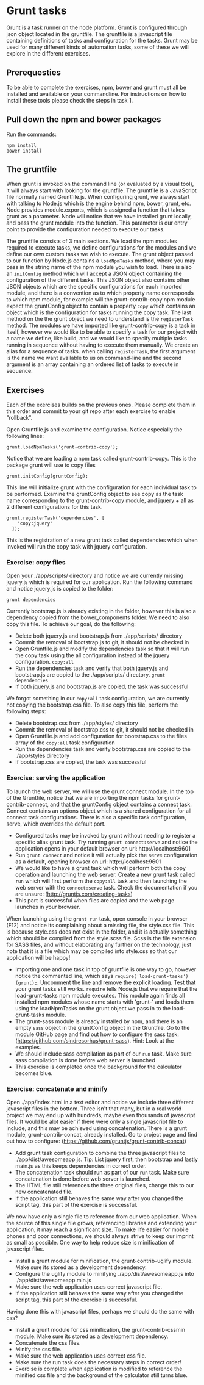# Grunt tasks
Grunt is a task runner on the node platform. Grunt is configured through json object located in the gruntfile.
The gruntfile is a javascript file containing definitions of tasks and configuration for the tasks.
Grunt may be used for many different kinds of automation tasks, some of these we will explore in the different exercises.

## Prerequesties
To be able to complete the exercises, npm, bower and grunt must all be installed and available on your commandline.
For instructions on how to install these tools please check the steps in task 1.

## Pull down the npm and bower packages
Run the commands:

```
npm install
bower install
```

## The gruntfile
When grunt is invoked on the command line (or evaluated by a visual tool), it will always start with looking for the gruntfile.
The gruntfile is a JavaScript file normally named Gruntfile.js.
When configuring grunt, we always start with talking to Node.js which is the engine behind npm, bower, grunt, etc.
Node provides module.exports, which is assigned a function that takes grunt as a parameter.
Node will notice that we have installed grunt locally, and pass the grunt module into the function.
This parameter is our entry point to provide the configuration needed to execute our tasks.

The gruntfile consists of 3 main sections.
We load the npm modules required to execute tasks, we define configurations for the modules and we define our own custom tasks we wish to execute.
The grunt object passed to our function by Node.js contains a `loadNpmTasks` method, where you may pass in the string name of the npm module you wish to load.
There is also an `initConfig` method which will accept a JSON object containing the configuration of the different tasks.
This JSON object also contains other JSON objects which are the specific configurations for each imported module, and there is a convention as to which property name corresponds to which npm module, for example will the grunt-contrib-copy npm module expect the gruntConfig object to contain a property `copy` which contains an object which is the configuration for tasks running the copy task.
The last method on the the grunt object we need to understand is the `registerTask` method.
The modules we have imported like grunt-contrib-copy is a task in itself, however we would like to be able to specify a task for our project with a name we define, like build, and we would like to specify multiple tasks running in sequence without having to execute them manually.
We create an alias for a sequence of tasks.
when calling `registerTask`, the first argument is the name we want available to us on command-line and the second argument is an array containing an ordered list of tasks to execute in sequence.

## Exercises
Each of the exercises builds on the previous ones. Please complete them in this order and commit to your git repo after each exercise to enable "rollback".

Open Gruntfile.js and examine the configuration. Notice especially the following lines:

`grunt.loadNpmTasks('grunt-contrib-copy');`

Notice that we are loading a npm task called grunt-contrib-copy. This is the package grunt will use to copy files

`grunt.initConfig(gruntConfig);`

This line will initialize grunt with the configuration for each individual task to be performed.
Examine the gruntConfig object to see copy as the task name corresponding to the grunt-contrib-copy module, and jquery + all as 2 different configurations for this task.

```
grunt.registerTask('dependencies', [
    'copy:jquery'
  ]);
```

This is the registration of a new grunt task called dependencies which when invoked will run the copy task with jquery configuration.

### Exercise: copy files
Open your ./app/scripts/ directory and notice we are currently missing jquery.js which is required for our application.
Run the following command and notice jquery.js is copied to the folder:

`grunt dependencies`

Currently bootstrap.js is already existing in the folder, however this is also a dependency copied from the bower_components folder. We need to also copy this file. To achieve our goal, do the following:
* Delete both jquery.js and bootstrap.js from ./app/scripts/ directory
* Commit the removal of bootstrap.js to git, it should not be checked in
* Open Gruntfile.js and modify the dependencies task so that it will run the copy task using the all configuration instead of the jquery configuration. `copy:all`
* Run the dependencies task and verify that both jquery.js and bootstrap.js are copied to the ./app/scripts/ directory. `grunt dependencies`
* If both jquery.js and bootstrap.js are copied, the task was successful

We forgot something in our `copy:all` task configuration, we are currently not copying the bootstrap.css file. To also copy this file, perform the following steps:
* Delete bootstrap.css from ./app/styles/ directory
* Commit the removal of bootstrap.css to git, it should not be checked in
* Open Gruntfile.js and add configuration for bootstrap.css to the files array of the `copy:all` task configuration
* Run the dependencies task and verify bootstrap.css are copied to the ./app/styles directory
* If bootstrap.css are copied, the task was successful

### Exercise: serving the application
To launch the web server, we will use the grunt connect module.
In the top of the Gruntfile, notice that we are importing the npm tasks for grunt-contrib-connect, and that the gruntConfig object contains a connect task.
Connect contains an options object which is a shared configuration for all connect task configurations.
There is also a specific task configuration, serve, which overrides the default port.

* Configured tasks may be invoked by grunt without needing to register a specific alias grunt task. Try running `grunt connect:serve` and notice the application opens in your default browser on url: http://localhost:9601
* Run `grunt connect` and notice it will actually pick the serve configuration as a default, opening browser on url: http://localhost:9601
* We would like to have a grunt task which will perform both the copy operation and launching the web server. Create a new grunt task called `run` which will first perform the `copy:all` task and then launching the web server with the `connect:serve` task. Check the documentation if you are unsure: (http://gruntjs.com/creating-tasks)
* This part is successful when files are copied and the web page launches in your browser.

When launching using the `grunt run` task, open console in your browser (F12) and notice its complaining about a missing file, the style.css file.
This is because style.css does not exist in the folder, and it is actually something which should be compiled from the style.scss file.
Scss is the file extension for SASS files, and without elaborating any further on the technology, just note that it is a file which may be compiled into style.css so that our application will be happy!

* Importing one and one task in top of gruntfile is one way to go, however notice the commented line, which says `require('load-grunt-tasks')(grunt);`. Uncomment the line and remove the explicit loading. Test that your grunt tasks still works. `require` tells Node.js that we require that the load-grunt-tasks npm module executes. This module again finds all installed npm modules whose name starts with 'grunt-' and loads them using the loadNpmTasks on the grunt object we pass in to the load-grunt-tasks module.
* The grunt-sass module is already installed by npm, and there is an empty `sass` object in the gruntConfig object in the Gruntfile. Go to the module GitHub page and find out how to configure the sass task: (https://github.com/sindresorhus/grunt-sass). Hint: Look at the examples.
* We should include sass compilation as part of our `run` task. Make sure sass compilation is done before web server is launched
* This exercise is completed once the background for the calculator becomes blue.

### Exercise: concatenate and minify
Open ./app/index.html in a text editor and notice we include three different javascript files in the bottom.
Three isn't that many, but in a real world project we may end up with hundreds, maybe even thousands of javascript files.
It would be alot easier if there were only a single javascript file to include, and this may be achieved using concatenation.
There is a grunt module, grunt-contrib-concat, already installed. Go to project page and find out how to configure: (https://github.com/gruntjs/grunt-contrib-concat)

* Add grunt task configuration to combine the three javascript files to ./app/dist/awesomeapp.js. Tip: List jquery first, then bootstrap and lastly main.js as this keeps dependencies in correct order.
* The concatenation task should run as part of our `run` task. Make sure concatenation is done before web server is launched.
* The HTML file still references the three original files, change this to our new concatenated file.
* If the application still behaves the same way after you changed the script tag, this part of the exercise is successful.

We now have only a single file to reference from our web application. When the source of this single file grows, referencing libraries and extending your application, it may reach a significant size.
To make life easier for mobile phones and poor connections, we should always strive to keep our imprint as small as possible. One way to help reduce size is minification of javascript files.

* Install a grunt module for minification, the grunt-contrib-uglify module. Make sure its stored as a development dependency.
* Configure the uglify module to minifying ./app/dist/awesomeapp.js into ./app/dist/awesomeapp.min.js
* Make sure the web application uses correct javascript file.
* If the application still behaves the same way after you changed the script tag, this part of the exercise is successful.

Having done this with javascript files, perhaps we should do the same with css?

* Install a grunt module for css minification, the grunt-contrib-cssmin module. Make sure its stored as a development dependency.
* Concatenate the css files.
* Minify the css file.
* Make sure the web application uses correct css file.
* Make sure the run task does the necessary steps in correct order!
* Exercise is complete when application is modified to reference the minified css file and the background of the calculator still turns blue.